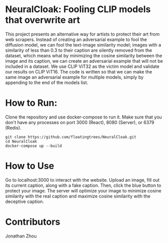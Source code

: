 # NeuralCloak: Fooling CLIP models that overwrite art

This project presents an alternative way for artists to protect their art from web scrapers. Instead of creating an adversarial example to fool the diffusion model, we can fool the text-image similarity model; images with a similarity of less than 0.3 to their caption are silently removed from the dataset, which means what by minimizing the cosine similarity between the image and its caption, we can create an adversarial example that will not be included in a dataset. We use CLIP ViT32 as the victim model and validate our results on CLIP ViT16. The code is written so that we can make the same image an adversarial example for multiple models, simply by appending to the end of the models list. 

# How to Run: 
Clone the repository and use docker-compose to run it. Make sure that you don't have any processes on port 3000 (React), 8080 (Server), or 6379 (Redis). 
```
git clone https://github.com/floatingtrees/NeuralCloak.git
cd NeuralCloak
docker-compose up --build
```

# How to Use
Go to localhost:3000 to interact with the website. Upload an image, fill out its current caption, along with a fake caption. Then, click the blue button to protect your image. The server will optimize your image to minimize cosine similarity with the real caption and maximize cosine similarity with the deceptive caption. 

# Contributors
Jonathan Zhou
